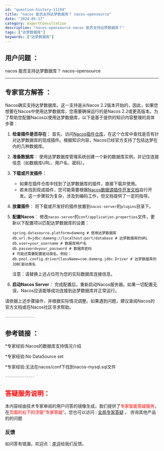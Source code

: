 ```yaml
---
id: "question-history-11194"
title: "nacos 能否支持达梦数据库？ nacos-opensource"
date: "2024-05-17"
category: expertConsultation
description: "nacos-opensource nacos 能否支持达梦数据库？"
tags: ["达梦数据库"]
keywords: ["达梦数据库"]
---
```


## 用户问题 ： 
 nacos 能否支持达梦数据库？ nacos-opensource 

---------------
## 专家官方解答 ：

Nacos确实支持达梦数据库。这一支持是从Nacos 2.2版本开始的，因此，如果您想要在Nacos中使用达梦数据库，您需要确保运行的是Nacos 2.2或更高版本。为了帮助您配置Nacos以使用达梦数据库，以下是基于提供的知识内容整理的具体步骤：

1. **检查插件是否存在**：
   首先，访问[Nacos插件仓库](https://github.com/nacos-group/nacos-plugin)，在这个仓库中查找是否有针对达梦数据库的现成插件。根据知识内容，Nacos已经官方支持了包括达梦在内的几种数据库。

2. **准备数据库**：
   使用达梦数据库管理系统创建一个新的数据库实例，并记住连接信息（如数据库URL、用户名、密码）。

3. **下载或开发插件**：
   - 如果在插件仓库中找到了达梦数据库的插件，直接下载并使用。
   - 若未找到现成插件，您可能需要根据[Nacos数据源插件开发文档](https://nacos.io/docs/latest/plugin/datasource-plugin/)自行开发。这一步骤较为复杂，涉及到编码工作，但文档提供了一定的指导。

4. **放置插件**：
   将下载或开发好的插件放置到`nacos-server`的`plugins`目录下。

5. **配置Nacos**：
   修改`nacos-server`的`conf/application.properties`文件，更新以下配置项以匹配达梦数据库的设置：
   ```
   spring.datasource.platform=dameng # 使用达梦数据库
   db.url.0=jdbc:dameng://localhost:port/database # 达梦数据库的URL
   db.user=your_username # 数据库用户名
   db.password=your_password # 数据库密码
   # 可能还需要配置驱动类名，例如：
   db.pool.config.driverClassName=com.dameng.jdbc.Driver # 达梦数据库的JDBC驱动类名
   ```
   注意：请替换上述占位符为您的实际数据库连接信息。

6. **启动Nacos Server**：
   完成配置后，重新启动Nacos服务器。如果一切配置无误，Nacos应该能够成功连接到达梦数据库并正常运行。

请依据上述步骤操作，并根据实际情况调整。如果遇到问题，建议查阅Nacos的官方文档或在Nacos社区寻求帮助。


<font color="#949494">---------------</font> 


## 参考链接 ：

*专家经验:Nacos的数据库支持情况介绍 
 
 *专家经验:No DataSource set 
 
 *专家经验:无法在nacos/conf下找到nacos-mysql.sql文件 


 <font color="#949494">---------------</font> 
 


## <font color="#FF0000">答疑服务说明：</font> 

本内容经由技术专家审阅的用户问答的镜像生成，我们提供了<font color="#FF0000">专家智能答疑服务</font>，在<font color="#FF0000">页面的右下的浮窗”专家答疑“</font>。您也可以访问 : [全局专家答疑](https://opensource.alibaba.com/chatBot) 。 咨询其他产品的的问题

### 反馈
如问答有错漏，欢迎点：[差评](https://ai.nacos.io/user/feedbackByEnhancerGradePOJOID?enhancerGradePOJOId=13733)给我们反馈。
